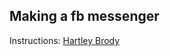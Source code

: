 ## Making a fb messenger

Instructions: [Hartley Brody](https://blog.hartleybrody.com/fb-messenger-bot/)
